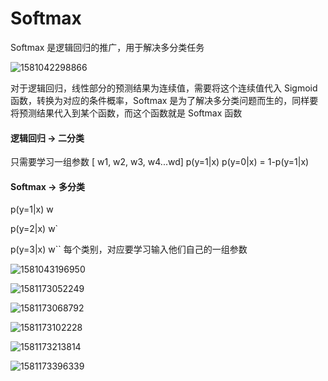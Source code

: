 # Softmax

Softmax 是逻辑回归的推广，用于解决多分类任务

![1581042298866](C:\Users\Liang\AppData\Roaming\Typora\typora-user-images\1581042298866.png)



对于逻辑回归，线性部分的预测结果为连续值，需要将这个连续值代入 Sigmoid 函数，转换为对应的条件概率，Softmax 是为了解决多分类问题而生的，同样要将预测结果代入到某个函数，而这个函数就是 Softmax 函数



#### 逻辑回归 -> 二分类

只需要学习一组参数 [ w1, w2, w3, w4...wd]
p(y=1|x)
p(y=0|x) = 1-p(y=1|x)

#### Softmax -> 多分类
p(y=1|x)  w

p(y=2|x)  w`

p(y=3|x)  w``
每个类别，对应要学习输入他们自己的一组参数

![1581043196950](C:\Users\Liang\AppData\Roaming\Typora\typora-user-images\1581043196950.png)

![1581173052249](C:\Users\Liang\AppData\Roaming\Typora\typora-user-images\1581173052249.png)

![1581173068792](C:\Users\Liang\AppData\Roaming\Typora\typora-user-images\1581173068792.png)

![1581173102228](C:\Users\Liang\AppData\Roaming\Typora\typora-user-images\1581173102228.png)

![1581173213814](C:\Users\Liang\AppData\Roaming\Typora\typora-user-images\1581173213814.png)

![1581173396339](C:\Users\Liang\AppData\Roaming\Typora\typora-user-images\1581173396339.png)